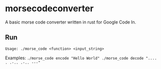 # morsecodeconverter
A basic morse code converter written in rust for Google Code In.

## Run
`Usage: ./morse_code <function> <input_string>`

Examples:
    ```
    ./morse_code encode "Hello World"
    ./morse_code decode ".... . .-.. .-.. ---"
    ```
